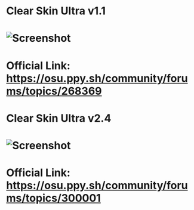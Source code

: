 # Clear Skin Ultra v1.1
# ![Screenshot](https://puu.sh/EljnY/693a96833f.png)
# Official Link: https://osu.ppy.sh/community/forums/topics/268369
# Clear Skin Ultra v2.4
# ![Screenshot](https://puu.sh/Elk8x/9c0bbc5c75.jpg)
# Official Link: https://osu.ppy.sh/community/forums/topics/300001
